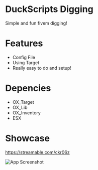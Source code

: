 # DuckScripts Digging
Simple and fun fivem digging!

# Features
* Config File
* Using Target
* Really easy to do and setup!

# Depencies
* OX_Target
* OX_Lib
* OX_Inventory
* ESX

# Showcase
https://streamable.com/ckr06z

![App Screenshot](https://media.discordapp.net/attachments/1189371605890113687/1234185353749860383/Uusi_projekti_28.png?ex=662fd02e&is=662e7eae&hm=85d29369e0bd799e9044c8d7286403cc92c0898340037004b49b5875675bf6d3&=&format=webp&quality=lossless&width=1193&height=671)

